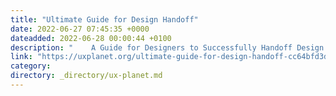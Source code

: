 ```yaml
---
title: "Ultimate Guide for Design Handoff"
date: 2022-06-27 07:45:35 +0000
dateadded: 2022-06-28 00:00:44 +0100
description: "    A Guide for Designers to Successfully Handoff Design.  Continue reading on UX Planet »  "
link: "https://uxplanet.org/ultimate-guide-for-design-handoff-cc64bfd3dc03?source=rss----819cc2aaeee0---4"
category:
directory: _directory/ux-planet.md
---
```

